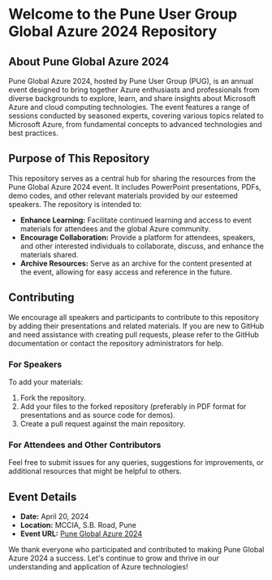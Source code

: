 # Welcome to the Pune User Group Global Azure 2024 Repository

## About Pune Global Azure 2024

Pune Global Azure 2024, hosted by Pune User Group (PUG), is an annual event designed to bring together Azure enthusiasts and professionals from diverse backgrounds to explore, learn, and share insights about Microsoft Azure and cloud computing technologies. The event features a range of sessions conducted by seasoned experts, covering various topics related to Microsoft Azure, from fundamental concepts to advanced technologies and best practices.

## Purpose of This Repository

This repository serves as a central hub for sharing the resources from the Pune Global Azure 2024 event. It includes PowerPoint presentations, PDFs, demo codes, and other relevant materials provided by our esteemed speakers. The repository is intended to:

- **Enhance Learning:** Facilitate continued learning and access to event materials for attendees and the global Azure community.
- **Encourage Collaboration:** Provide a platform for attendees, speakers, and other interested individuals to collaborate, discuss, and enhance the materials shared.
- **Archive Resources:** Serve as an archive for the content presented at the event, allowing for easy access and reference in the future.

## Contributing

We encourage all speakers and participants to contribute to this repository by adding their presentations and related materials. If you are new to GitHub and need assistance with creating pull requests, please refer to the GitHub documentation or contact the repository administrators for help.

### For Speakers
To add your materials:
1. Fork the repository.
2. Add your files to the forked repository (preferably in PDF format for presentations and as source code for demos).
3. Create a pull request against the main repository.

### For Attendees and Other Contributors
Feel free to submit issues for any queries, suggestions for improvements, or additional resources that might be helpful to others.

## Event Details

- **Date:** April 20, 2024
- **Location:** MCCIA, S.B. Road, Pune
- **Event URL:** [Pune Global Azure 2024](https://bit.ly/pug-ga2024)

We thank everyone who participated and contributed to making Pune Global Azure 2024 a success. Let's continue to grow and thrive in our understanding and application of Azure technologies!
